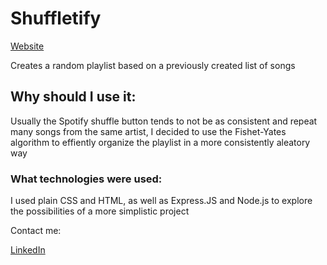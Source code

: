 # Shuffletify

[Website](https://alejoseed.github.io/Shuffletify/)

Creates a random playlist based on a previously created list of songs 

## Why should I use it:

Usually the Spotify shuffle button tends to not be as consistent and repeat many songs from the same artist, I decided to use the Fishet-Yates algorithm to
effiently organize the playlist in a more consistently aleatory way

### What technologies were used:

I used plain CSS and HTML, as well as Express.JS and Node.js to explore the possibilities of a more simplistic project

Contact me:

[LinkedIn](https://www.linkedin.com/in/alejandropalmar/)
